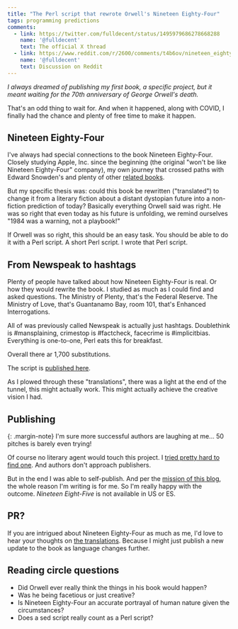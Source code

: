 ```yaml
---
title: "The Perl script that rewrote Orwell's Nineteen Eighty-Four"
tags: programming predictions
comments:
  - link: https://twitter.com/fulldecent/status/1495979686278668288
    name: '@fulldecent'
    text: The official X thread
  - link: https://www.reddit.com/r/2600/comments/t4b6ov/nineteen_eightyfive/
    name: '@fulldecent'
    text: Discussion on Reddit
---
```


*I always dreamed of publishing my first book, a specific project, but it meant waiting for the 70th anniversary of George Orwell's death.*

That's an odd thing to wait for. And when it happened, along with COVID, I finally had the chance and plenty of free time to make it happen.

## Nineteen Eighty-Four

I've always had special connections to the book Nineteen Eighty-Four. Closely studying Apple, Inc. since the beginning (the original "won't be like Nineteen Eighty-Four" company), my own journey that crossed paths with Edward Snowden's and plenty of other [related books](https://phor.net/reading-list).

But my specific thesis was: could this book be rewritten ("translated") to change it from a literary fiction about a distant dystopian future into a non-fiction prediction of today? Basically everything Orwell said was right. He was so right that even today as his future is unfolding, we remind ourselves "1984 was a warning, not a playbook!"

If Orwell was so right, this should be an easy task. You should be able to do it with a Perl script. A short Perl script. I wrote that Perl script.

## From Newspeak to hashtags

Plenty of people have talked about how Nineteen Eighty-Four is real. Or how they would rewrite the book. I studied as much as I could find and asked questions. The Ministry of Plenty, that's the Federal Reserve. The Ministry of Love, that's Guantanamo Bay, room 101, that's Enhanced Interrogations.

All of was previously called Newspeak is actually just hashtags. Doublethink is #mansplaining, crimestop is #factcheck, facecrime is #implicitbias. Everything is one-to-one, Perl eats this for breakfast.

Overall there ar 1,700 substitutions.

The script is [published here](https://github.com/fulldecent/Nineteen-Eighty-Five).

As I plowed through these "translations", there was a light at the end of the tunnel, this might actually work. This might actually achieve the creative vision I had.

## Publishing

{: .margin-note}
I'm sure more successful authors are laughing at me... 50 pitches is barely even trying! 

Of course no literary agent would touch this project. I [tried pretty hard to find one](https://github.com/fulldecent/Nineteen-Eighty-Five/blob/main/PROJECT.md#-pitch-to-literary-agent-xfail). And authors don't approach publishers.

But in the end I was able to self-publish. And per the [mission of this blog](/mission), the whole reason I'm writing is for me. So I'm really happy with the outcome. *Nineteen Eight-Five* is not available in US or ES.

## PR?

If you are intrigued about Nineteen Eighty-Four as much as me, I'd love to hear your thoughts on [the translations](https://github.com/fulldecent/Nineteen-Eighty-Five/blob/main/Manuscript/Translations.md#technology--products). Because I might just publish a new update to the book as language changes further.

## Reading circle questions

* Did Orwell ever really think the things in his book would happen?
* Was he being facetious or just creative?
* Is Nineteen Eighty-Four an accurate portrayal of human nature given the circumstances?
* Does a sed script really count as a Perl script?
